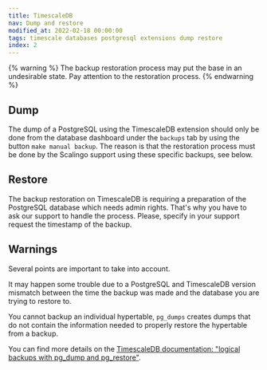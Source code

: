 ```yaml
---
title: TimescaleDB
nav: Dump and restore
modified_at: 2022-02-18 00:00:00
tags: timescale databases postgresql extensions dump restore
index: 2
---
```


{% warning %}
  The backup restoration process may put the base in an undesirable state.
  Pay attention to the restoration process.
{% endwarning %}

## Dump

The dump of a PostgreSQL using the TimescaleDB extension should only be done from
the database dashboard under the `backups` tab by using the button `make manual backup`.
The reason is that the restoration process must be done by the Scalingo support using
these specific backups, see below.

## Restore

The backup restoration on TimescaleDB is requiring a preparation of the PostgreSQL database
which needs admin rights. That's why you have to ask our support to handle the process.
Please, specify in your support request the timestamp of the backup.

## Warnings

Several points are important to take into account.

It may happen some trouble due to a PostgreSQL and TimescaleDB version mismatch
between the time the backup was made and the database you are trying to restore to.

You cannot backup an individual hypertable, `pg_dumps` creates dumps that do not
contain the information needed to properly restore the hypertable from a backup.

You can find more details on the
[TimescaleDB documentation: "logical backups with pg_dump and pg_restore"](https://docs.timescale.com/timescaledb/latest/how-to-guides/backup-and-restore/pg-dump-and-restore/).
